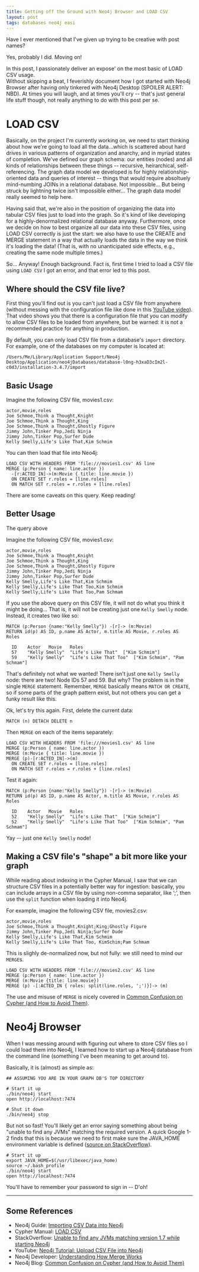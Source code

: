 ```yaml
---
title: Getting off the Ground with Neo4j Browser and LOAD CSV
layout: post
tags: databases neo4j easi
---
```


Have I ever mentioned that I've given up trying to be creative with post names?  

Yes, probably I did.  Moving on!

In this post, I passionately deliver an expose' on the most basic of LOAD CSV usage.  
Without skipping a beat, I feverishly document how I got started with Neo4j Browser after having only 
tinkered with Neo4j Desktop (SPOILER ALERT: NBD).  At times you will laugh, and at times you'll
cry -- that's just general life stuff though, not really anything to do with this post per se.  

# LOAD CSV
Basically, on the project I'm currently working on, we need to start thinking about how we're going to
load all the data...which is scattered about hard drives in various patterns of organization and anarchy, 
and in myriad states of completion.  We've defined our graph schema: our entities (nodes) and all kinds of 
relationships between these things -- recursive, heirarchical, self-referencing. The graph data model 
we developed is for highly relationship-oriented data and queries of interest -- things that would
require absoltuely mind-numbing JOINs in a relational database.  Not impossible... But being struck
by lightning twice isn't impossible either... The graph data model really seemed to help here.  

Having said that, we're also in the position of organizing the data into tabular CSV files just to load into
the graph.  So it's kind of like developing for a highly-denormalized relational database anyway.  Furthermore,
once we decide on how to best organize all our data into these CSV files, using LOAD CSV correctly is just
the start: we also have to use the CREATE and MERGE statement in a way that actually loads the data
in the way we think it's loading the data!  (That is, with no unanticipated side effects, e.g., creating the
same node multiple times.)

So... Anyway!  Enough background.  Fact is, first time I tried to load a CSV file using `LOAD CSV` I got 
an error, and that error led to this post.

## Where should the CSV file live?
First thing you'll find out is you can't just load a CSV file from anywhere
(without messing with the configuration file like done in this 
[YouTube video](https://www.youtube.com/watch?v=JhZaCw94r40)).  That video shows you that there is a
configuration file that you can modify to allow CSV files to be loaded from anywhere, but be warned: it
is not a recommended practice for anything in production.

By default, you can only load CSV file from a database's `import` directory.  For example,
one of the databases on my computer is located at:
```
/Users/Me/Library/Application Support/Neo4j Desktop/Application/neo4jDatabases/database-l0ng-h3xaD3cIm2l-c0d3/installation-3.4.7/import
```

## Basic Usage
Imagine the following CSV file, movies1.csv:
```
actor,movie,roles
Joe Schmoe,Think a Thought,Knight
Joe Schmoe,Think a Thought,King
Joe Schmoe,Think a Thought,Ghostly Figure
Jimmy John,Tinker Pop,Jedi Ninja
Jimmy John,Tinker Pop,Surfer Dude
Kelly Smelly,Life's Like That,Kim Schmim
```

You can then load that file into Neo4j:
```
LOAD CSV WITH HEADERS FROM 'file:///movies1.csv' AS line
MERGE (p:Person { name: line.actor })
  -[r:ACTED_IN]->(m:Movie { title: line.movie })
  ON CREATE SET r.roles = [line.roles]
  ON MATCH SET r.roles = r.roles + [line.roles]
```

There are some caveats on this query. Keep reading!

## Better Usage
The query above

Imagine the following CSV file, movies1.csv:
```
actor,movie,roles
Joe Schmoe,Think a Thought,Knight
Joe Schmoe,Think a Thought,King
Joe Schmoe,Think a Thought,Ghostly Figure
Jimmy John,Tinker Pop,Jedi Ninja
Jimmy John,Tinker Pop,Surfer Dude
Kelly Smelly,Life's Like That,Kim Schmim
Kelly Smelly,Life's Like That Too,Kim Schmim
Kelly Smelly,Life's Like That Too,Pam Schmam
```

If you use the above query on this CSV file, it will not do what you think it might be doing... That is,
it will not be creating just one `Kelly Smelly` node.  Instead, it creates two like so:

```
MATCH (p:Person {name:"Kelly Smelly"}) -[r]-> (m:Movie)
RETURN id(p) AS ID, p.name AS Actor, m.title AS Movie, r.roles AS Roles

  ID	Actor	Movie	Roles
  57	"Kelly Smelly"	"Life's Like That"	["Kim Schmim"]
  59	"Kelly Smelly"	"Life's Like That Too"	["Kim Schmim", "Pam Schmam"]
```

That's definitely not what we wanted!  There isn't just one `Kelly Smelly` node: there are two!  Node IDs 57
and 59.  But why? The problem is in the single `MERGE` statement.  Remember,
`MERGE` basically means `MATCH OR CREATE`, so if some parts of the graph pattern exist, but not others
you can get a funky result like this.

Ok, let's try this again.  First, delete the current data:
```
MATCH (n) DETACH DELETE n
```

Then `MERGE` on each of the items separately:  
```
LOAD CSV WITH HEADERS FROM 'file:///movies1.csv' AS line
MERGE (p:Person { name: line.actor })
MERGE (m:Movie { title: line.movie })
MERGE (p)-[r:ACTED_IN]->(m) 
  ON CREATE SET r.roles = [line.roles]
  ON MATCH SET r.roles = r.roles + [line.roles]
```

Test it again:
```
MATCH (p:Person {name:"Kelly Smelly"}) -[r]-> (m:Movie)
RETURN id(p) AS ID, p.name AS Actor, m.title AS Movie, r.roles AS Roles

  ID	Actor	Movie	Roles
  52	"Kelly Smelly"	"Life's Like That"	["Kim Schmim"]
  52	"Kelly Smelly"	"Life's Like That Too"	["Kim Schmim", "Pam Schmam"]
```

Yay -- just one `Kelly Smelly` node!  

## Making a CSV file's "shape" a bit more like your graph
While reading about indexing in the Cypher Manual, I saw that we can structure CSV files in a potentially
better way for ingestion:  basically, you can include arrays in a CSV file by using non-comma separator, like ‘;’,
then use the `split` function when loading it into Neo4j.

For example, imagine the following CSV file, movies2.csv:
```
actor,movie,roles
Joe Schmoe,Think a Thought,Knight;King;Ghostly Figure
Jimmy John,Tinker Pop,Jedi Ninja;Surfer Dude
Kelly Smelly,Life's Like That,Kim Schmim
Kelly Smelly,Life's Like That Too, KimSchim;Pam Schmam
```

This is slighly de-normalized now, but not fully: we still need to mind our `MERGE`s.  
```
LOAD CSV WITH HEADERS FROM 'file:///movies2.csv' AS line
MERGE (p:Person { name: line.actor })
MERGE (m:Movie {title: line.movie})
MERGE (p) -[:ACTED_IN { roles: split(line.roles, ';')}]-> (m)
```

The use and misuse of `MERGE` is nicely covered in 
[Common Confusion on Cypher (and How to Avoid Them)](https://neo4j.com/blog/common-confusions-cypher/).


# Neo4j Browser
When I was messing around with figuring out where to store CSV files so I could load them into Neo4j, 
I learned how to start up a Neo4j database from the command line (something I've been meaning to get 
around to).

Basically, it is (almost) as simple as:
```
## ASSUMING YOU ARE IN YOUR GRAPH DB'S TOP DIRECTORY

# Start it up
./bin/neo4j start
open http://localhost:7474

# Shut it down
./bin/neo4j stop
```

But not so fast!  You'll likely get an error saying something about being "unable to find any JVMs"
matching the required version.  A quick Google 1-2 finds that this is because we need to first make sure
the JAVA_HOME environment variable is defined ([source on StackOverflow](https://stackoverflow.com/questions/29731193/unable-to-find-any-jvms-matching-version-1-7-while-starting-neo4j)).

```
# Start it up
export JAVA_HOME=$(/usr/libexec/java_home)
source ~/.bash_profile
./bin/neo4j start
open http://localhost:7474
```

You'll have to remember your password to sign in -- D'oh!

-------------------------------------------

## Some References
* Neo4j Guide: [Importing CSV Data into Neo4j](https://neo4j.com/developer/guide-import-csv/)
* Cypher Manual: [LOAD CSV](https://neo4j.com/docs/cypher-manual/current/clauses/load-csv/)
* StackOverflow: [Unable to find any JVMs matching version 1.7 while starting Neo4j](https://stackoverflow.com/questions/29731193/unable-to-find-any-jvms-matching-version-1-7-while-starting-neo4j)
* YouTube: [Neo4j Tutorial: Upload CSV File into Neo4j](https://www.youtube.com/watch?v=JhZaCw94r40) 
* Neo4j Developer: [Understanding How Merge Works](https://neo4j.com/developer/kb/understanding-how-merge-works/)
* Neo4j Blog: [Common Confusion on Cypher (and How to Avoid Them)](https://neo4j.com/blog/common-confusions-cypher/)
